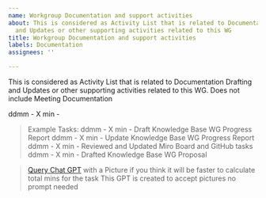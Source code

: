```yaml
---
name: Workgroup Documentation and support activities
about: This is considered as Activity List that is related to Documentation Drafting
  and Updates or other supporting activities related to this WG
title: Workgroup Documentation and support activities
labels: Documentation
assignees: ''

---
```


This is considered as Activity List that is related to Documentation Drafting and Updates or other supporting activities related to this WG. Does not include Meeting Documentation

ddmm - X min - 

> Example Tasks:
> ddmm - X min - Draft Knowledge Base WG Progress Report
> ddmm - X min - Update Knowledge Base WG Progress Report
> ddmm - X min - Reviewed and Updated Miro Board and GitHub tasks
> ddmm - X min - Drafted Knowledge Base WG Proposal


> [Query Chat GPT](https://chatgpt.com/g/g-6842daeb4614819181a95a8fc20d20b3-meeting-task-assistant) with a Picture if you think it will be faster to calculate total mins for the task
> This GPT is created to accept pictures no prompt needed
